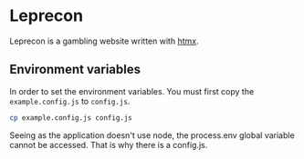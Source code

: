 # Leprecon
Leprecon is a gambling website written with [htmx](https://htmx.org/).

## Environment variables
In order to set the environment variables. You must first copy the `example.config.js` to `config.js`.
```bash
cp example.config.js config.js
```

Seeing as the application doesn't use node, the process.env global variable cannot be accessed. That is why there is a config.js.